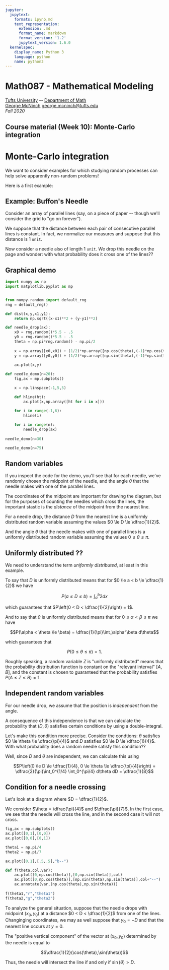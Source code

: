 ```yaml
---
jupyter:
  jupytext:
    formats: ipynb,md
    text_representation:
      extension: .md
      format_name: markdown
      format_version: '1.2'
      jupytext_version: 1.6.0
  kernelspec:
    display_name: Python 3
    language: python
    name: python3
---
```


<!-- #region slideshow={"slide_type": "slide"} -->
Math087 - Mathematical Modeling
===============================
[Tufts University](http://www.tufts.edu) -- [Department of Math](http://math.tufts.edu)  
[George McNinch](http://gmcninch.math.tufts.edu) <george.mcninch@tufts.edu>  
*Fall 2020*

Course material (Week 10): Monte-Carlo integration
----------------------------------------------------------------
<!-- #endregion -->

Monte-Carlo integration
=======================

We want to consider examples for which studying random processes can help solve apparently non-random problems!

Here is a first example:

Example: Buffon's Needle
-------------------------

Consider an array of parallel lines (say, on a piece of paper -- though we'll consider the grid to "go on forever").

We suppose that the distance between each pair of consecutive parallel lines is constant. In fact, we normalize
our measures and suppose that this distance is 1 ``unit``.

Now consider a needle also of length 1 ``unit``. We drop this needle on the page and wonder: with what probability does it cross one of the lines??


Graphical demo
---------------

```python
import numpy as np
import matplotlib.pyplot as mp


from numpy.random import default_rng
rng = default_rng()

def dist(x,y,x1,y1):
    return np.sqrt((x-x1)**2 + (y-y1)**2)

def needle_drop(ax):
    x0 = rng.random()*5.5 - .5
    y0 = rng.random()*5.5 - .5
    theta = np.pi*rng.random() - np.pi/2
        
    x = np.array([x0,x0]) + (1/2)*np.array([np.cos(theta),(-1)*np.cos(theta)])
    y = np.array([y0,y0]) + (1/2)*np.array([np.sin(theta),(-1)*np.sin(theta)])
    
    ax.plot(x,y)    

def needle_demo(n=20):
    fig,ax = mp.subplots()

    x = np.linspace(-1,5,5)

    def hline(ht):
        ax.plot(x,np.array([ht for i in x]))

    for i in range(-1,6):
        hline(i)
        
    for i in range(n):
        needle_drop(ax)
        
needle_demo(n=30)
```

```python
needle_demo(n=75)
```

Random variables
----------------

If you inspect the code for the demo, you'll see that for each needle, we've randomly
chosen the midpoint of the needle, and the angle $\theta$ that the needle makes with one of the parallel lines.

The coordinates of the midpoint are important for drawing the diagram, but for the purposes
of counting the needles which cross the lines, the important stastic is the *distance* of the midpoint from the nearest line.

For a needle drop, the distance $D$ from the nearest line is a uniformly distributed random variable assuming the values $0 \le D \le \dfrac{1}{2}$.

And the angle $\theta$ that the needle makes with one of parallel lines is a uniformly distributed random variable assuming the values $0 \le \theta \le \pi$.



Uniformly distributed ??
------------------------
We need to understand the term *uniformly distributed*, at least in this example.

To say that $D$ is uniformly distributed means that for  $0 \le a < b \le \dfrac{1}{2}$ we have

$$P(a \le D \le b) = \int_a^b 2dx$$

which guarantees that $P\left(0 < D < \dfrac{1}{2}\right) = 1$.

And to say that $\theta$ is uniformly distributed means that for $0 \le \alpha < \beta \le \pi$ we have

$$P(\alpha < \theta \le \beta) = \dfrac{1}{\pi}\int_\alpha^\beta d\theta$$

which guarantees that 

$$P\left( 0 \le \theta \le \pi \right) = 1.$$

Roughly speaking, a random variable $Z$ is "uniformly distributed" means that the probability distribution function is constant on the "relevant interval" $[A,B]$, and the constant is chosen to guaranteed that the probability satisfies $P(A\le Z \le B) = 1$.


Independent random variables
-----------------------------

For our needle drop, we assume that the position is *independent* from the angle.

A consequence of this independence is that we can calculate the probability that $(D,\theta)$ satisfies certain conditions by using a double-integral.

Let's make this condition more precise. Consider the condtions: $\theta$ satisfies $0 \le \theta \le \dfrac{\pi}{4}$ and $D$ satisfies $0 \le D \le \dfrac{1}{4}$. With what probability does a random needle satisfy this condition??

Well, since $D$ and $\theta$ are independent, we can calculate this using

$$P\left(0 \le D \le \dfrac{1}{4}, 0 \le \theta \le \dfrac{\pi}{4}\right) = 
\dfrac{2}{\pi}\int_0^{1/4} \int_0^{\pi/4}  d\theta dD  = \dfrac{1}{8}$$


Condition for a needle crossing
-------------------------------

Let's look at a diagram where $D = \dfrac{1}{2}$.

We consider $\theta = \dfrac{\pi}{4}$ and $\dfrac{\pi}{7}$. In the first case,
we see that the needle will cross the line, and in the second case it will not cross.

```python
fig,ax = mp.subplots()
ax.plot([0,1],[0,0])
ax.plot([0,0],[0,1])

theta1 = np.pi/4
theta2 = np.pi/7

ax.plot([0,1],[.5,.5],"b--")

def f(theta,col,var):
    ax.plot([0,np.cos(theta)],[0,np.sin(theta)],col)
    ax.plot([0,np.cos(theta)],[np.sin(theta),np.sin(theta)],col+"--")
    ax.annotate(var,(np.cos(theta),np.sin(theta)))
    
f(theta1,"r","theta1")
f(theta2,"g","theta2")
```

To analyze the general situation,
suppose that the needle drops with midpoint $(x_0,y_0)$ at a distance $0 < D < \dfrac{1}{2}$ from one of the lines. Changinging coordinates, we may as well suppose that $y_0 = -D$ and
that the nearest line occurs at $y = 0$.

The "positive vertical component" of the vector at $(x_0,y_0)$ determined by the needle is equal to 

$$\dfrac{1}{2}(\cos(\theta),\sin(\theta))$$

Thus, the needle will intersect the line if and only if $\sin(\theta) > D$.

```python

```
